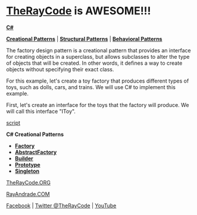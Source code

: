 # [TheRayCode](../../../README.md) is AWESOME!!!

**[C#](../README.md)**

**[Creational Patterns](../README.md)** | **[Structural Patterns](../../Structural/README.md)** | **[Behavioral Patterns](../../Behavioral/README.md)**

The factory design pattern is a creational pattern that provides an interface for creating objects in a superclass, but allows subclasses to alter the type of objects that will be created. In other words, it defines a way to create objects without specifying their exact class.

For this example, let's create a toy factory that produces different types of toys, such as dolls, cars, and trains. We will use C# to implement this example.

First, let's create an interface for the toys that the factory will produce. We will call this interface "IToy".


[script](./script/page01.md)


**C# Creational Patterns**

 * **[Factory](../Factory/README.md)**
 * **[AbstractFactory](../AbstractFactory/README.md)**
 * **[Builder](../Builder/README.md)**
 * **[Prototype](../Prototype/README.md)**
 * **[Singleton](../Singleton/README.md)**

[TheRayCode.ORG](https://www.TheRayCode.org)

[RayAndrade.COM](https://www.RayAndrade.com)

[Facebook](https://www.facebook.com/TheRayCode/) | [Twitter @TheRayCode](https://www.twitter.com/TheRayCode/) | [YouTube](https://www.youtube.com/AndradeRay/)

